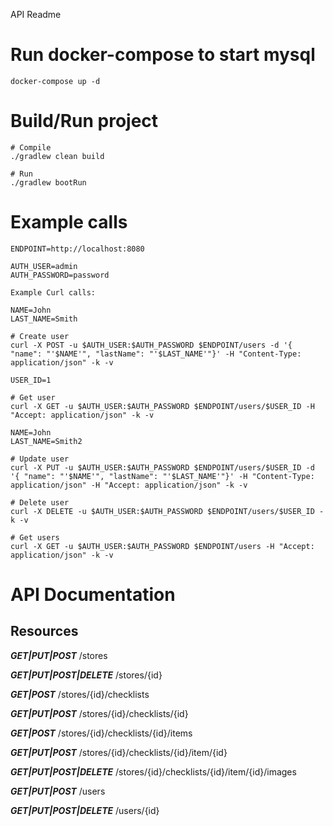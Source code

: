 
API Readme

# Run docker-compose to start mysql
```
docker-compose up -d
```

# Build/Run project
```
# Compile
./gradlew clean build

# Run
./gradlew bootRun
```

# Example calls
```
ENDPOINT=http://localhost:8080

AUTH_USER=admin
AUTH_PASSWORD=password

Example Curl calls:

NAME=John
LAST_NAME=Smith

# Create user
curl -X POST -u $AUTH_USER:$AUTH_PASSWORD $ENDPOINT/users -d '{ "name": "'$NAME'", "lastName": "'$LAST_NAME'"}' -H "Content-Type: application/json" -k -v

USER_ID=1

# Get user
curl -X GET -u $AUTH_USER:$AUTH_PASSWORD $ENDPOINT/users/$USER_ID -H "Accept: application/json" -k -v

NAME=John
LAST_NAME=Smith2

# Update user
curl -X PUT -u $AUTH_USER:$AUTH_PASSWORD $ENDPOINT/users/$USER_ID -d '{ "name": "'$NAME'", "lastName": "'$LAST_NAME'"}' -H "Content-Type: application/json" -H "Accept: application/json" -k -v

# Delete user
curl -X DELETE -u $AUTH_USER:$AUTH_PASSWORD $ENDPOINT/users/$USER_ID -k -v

# Get users
curl -X GET -u $AUTH_USER:$AUTH_PASSWORD $ENDPOINT/users -H "Accept: application/json" -k -v
```

# API Documentation

## Resources
***GET|PUT|POST*** /stores

***GET|PUT|POST|DELETE*** /stores/{id}

***GET|POST*** /stores/{id}/checklists

***GET|PUT|POST*** /stores/{id}/checklists/{id}

***GET|POST*** /stores/{id}/checklists/{id}/items

***GET|PUT|POST*** /stores/{id}/checklists/{id}/item/{id}

***GET|PUT|POST|DELETE*** /stores/{id}/checklists/{id}/item/{id}/images
          
         
***GET|PUT|POST*** /users

***GET|PUT|POST|DELETE*** /users/{id}

